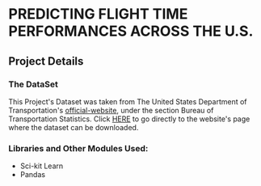 # PREDICTING FLIGHT TIME PERFORMANCES ACROSS THE U.S.

## Project Details

### The DataSet
This Project's Dataset was taken from The United States Department of Transportation's [official-website](https://www.transportation.gov/), under the section Bureau of Transportation Statistics. Click [HERE](http://www.transtats.bts.gov/DL_SelectFields.asp?Table_ID=236&DB_Short_Name=On-Time) to go directly to the website's page where the dataset can be downloaded.  

### Libraries and Other Modules Used:
- Sci-kit Learn
- Pandas
